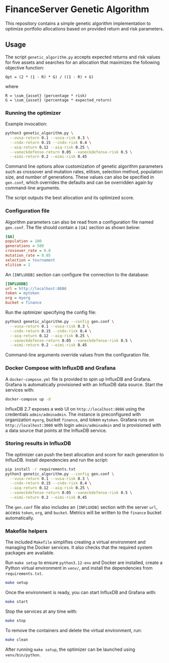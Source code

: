 # FinanceServer Genetic Algorithm

This repository contains a simple genetic algorithm implementation to optimize
portfolio allocations based on provided return and risk parameters.

## Usage

The script `genetic_algorithm.py` accepts expected returns and risk values for
five assets and searches for an allocation that maximizes the following
objective function:

```
Opt = (2 * (1 - R) * G) / ((1 - R) + G)
```

where

```
R = \sum_{asset} (percentage * risk)
G = \sum_{asset} (percentage * expected_return)
```

### Running the optimizer

Example invocation:

```bash
python3 genetic_algorithm.py \
  --vusa-return 0.1 --vusa-risk 0.3 \
  --cndx-return 0.15 --cndx-risk 0.4 \
  --aiq-return 0.12 --aiq-risk 0.25 \
  --vaneckdefense-return 0.05 --vaneckdefense-risk 0.5 \
  --eimi-return 0.2 --eimi-risk 0.45
```

Command line options allow customization of genetic algorithm parameters such as
crossover and mutation rates, elitism, selection method, population size, and
number of generations. These values can also be specified in `gen.conf`, which
overrides the defaults and can be overridden again by command-line arguments.

The script outputs the best allocation and its optimized score.


### Configuration file

Algorithm parameters can also be read from a configuration file named `gen.conf`.
The file should contain a `[GA]` section as shown below:

```ini
[GA]
population = 100
generations = 500
crossover_rate = 0.8
mutation_rate = 0.05
selection = tournament
elitism = 2
```

An `[INFLUXDB]` section can configure the connection to the database:

```ini
[INFLUXDB]
url = http://localhost:8086
token = mytoken
org = myorg
bucket = finance
```

Run the optimizer specifying the config file:

```bash
python3 genetic_algorithm.py --config gen.conf \
  --vusa-return 0.1 --vusa-risk 0.3 \
  --cndx-return 0.15 --cndx-risk 0.4 \
  --aiq-return 0.12 --aiq-risk 0.25 \
  --vaneckdefense-return 0.05 --vaneckdefense-risk 0.5 \
  --eimi-return 0.2 --eimi-risk 0.45
```

Command-line arguments override values from the configuration file.

### Docker Compose with InfluxDB and Grafana

A `docker-compose.yml` file is provided to spin up InfluxDB and Grafana. Grafana is automatically provisioned with an InfluxDB data source. Start the services with:

```bash
docker-compose up -d
```

InfluxDB 2.7 exposes a web UI on `http://localhost:8086` using the credentials `admin/adminadmin`. The instance is preconfigured with organization `myorg`, bucket `finance`, and token `mytoken`. Grafana runs on `http://localhost:3000` with login `admin/adminadmin` and is provisioned with a data source that points at the InfluxDB service.

### Storing results in InfluxDB

The optimizer can push the best allocation and score for each generation to InfluxDB. Install dependencies and run the script:

```bash
pip install -r requirements.txt
python3 genetic_algorithm.py --config gen.conf \
  --vusa-return 0.1 --vusa-risk 0.3 \
  --cndx-return 0.15 --cndx-risk 0.4 \
  --aiq-return 0.12 --aiq-risk 0.25 \
  --vaneckdefense-return 0.05 --vaneckdefense-risk 0.5 \
  --eimi-return 0.2 --eimi-risk 0.45
```

The `gen.conf` file also includes an `[INFLUXDB]` section with the server `url`, access `token`, `org`, and `bucket`. Metrics will be written to the `finance` bucket automatically.

### Makefile helpers

The included `Makefile` simplifies creating a virtual environment and managing the Docker services.
It also checks that the required system packages are available.

Run `make setup` to ensure `python3.12-env` and Docker are installed,
create a Python virtual environment in `venv/`, and install the
dependencies from `requirements.txt`.

```bash
make setup
```

Once the environment is ready, you can start InfluxDB and Grafana with:

```bash
make start
```

Stop the services at any time with:

```bash
make stop
```

To remove the containers and delete the virtual environment, run:

```bash
make clean
```

After running `make setup`, the optimizer can be launched using `venv/bin/python`.


